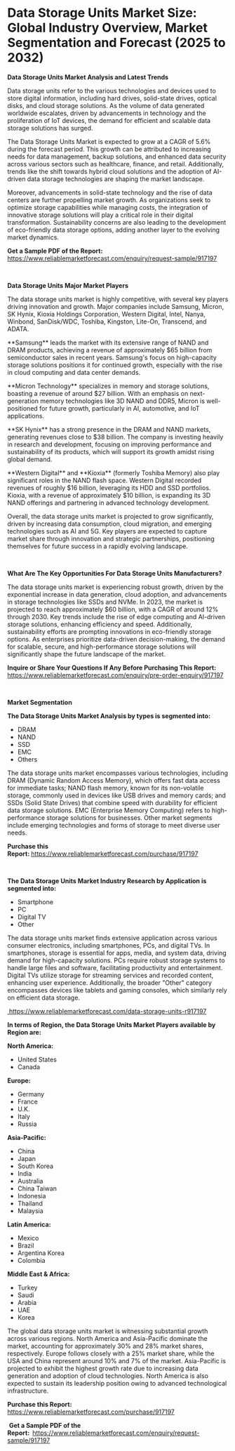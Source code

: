 <p><h1>Data Storage Units Market Size: Global Industry Overview, Market Segmentation and Forecast (2025 to 2032)</h1></p><p><strong>Data Storage Units Market Analysis and Latest Trends</strong></p>
<p><p>Data storage units refer to the various technologies and devices used to store digital information, including hard drives, solid-state drives, optical disks, and cloud storage solutions. As the volume of data generated worldwide escalates, driven by advancements in technology and the proliferation of IoT devices, the demand for efficient and scalable data storage solutions has surged. </p><p>The Data Storage Units Market is expected to grow at a CAGR of 5.6% during the forecast period. This growth can be attributed to increasing needs for data management, backup solutions, and enhanced data security across various sectors such as healthcare, finance, and retail. Additionally, trends like the shift towards hybrid cloud solutions and the adoption of AI-driven data storage technologies are shaping the market landscape. </p><p>Moreover, advancements in solid-state technology and the rise of data centers are further propelling market growth. As organizations seek to optimize storage capabilities while managing costs, the integration of innovative storage solutions will play a critical role in their digital transformation. Sustainability concerns are also leading to the development of eco-friendly data storage options, adding another layer to the evolving market dynamics.</p></p>
<p><strong>Get a Sample PDF of the Report:&nbsp;</strong> <a href="https://www.reliablemarketforecast.com/enquiry/request-sample/917197?utm_campaign=3019&utm_medium=2&utm_source=Github&utm_content=ia&utm_term=17042025&utm_id=data-storage-units">https://www.reliablemarketforecast.com/enquiry/request-sample/917197</a></p>
<p>&nbsp;</p>
<p><strong>Data Storage Units Major Market Players</strong></p>
<p><p>The data storage units market is highly competitive, with several key players driving innovation and growth. Major companies include Samsung, Micron, SK Hynix, Kioxia Holdings Corporation, Western Digital, Intel, Nanya, Winbond, SanDisk/WDC, Toshiba, Kingston, Lite-On, Transcend, and ADATA.</p><p>**Samsung** leads the market with its extensive range of NAND and DRAM products, achieving a revenue of approximately $65 billion from semiconductor sales in recent years. Samsung's focus on high-capacity storage solutions positions it for continued growth, especially with the rise in cloud computing and data center demands.</p><p>**Micron Technology** specializes in memory and storage solutions, boasting a revenue of around $27 billion. With an emphasis on next-generation memory technologies like 3D NAND and DDR5, Micron is well-positioned for future growth, particularly in AI, automotive, and IoT applications.</p><p>**SK Hynix** has a strong presence in the DRAM and NAND markets, generating revenues close to $38 billion. The company is investing heavily in research and development, focusing on improving performance and sustainability of its products, which will support its growth amidst rising global demand.</p><p>**Western Digital** and **Kioxia** (formerly Toshiba Memory) also play significant roles in the NAND flash space. Western Digital recorded revenues of roughly $16 billion, leveraging its HDD and SSD portfolios. Kioxia, with a revenue of approximately $10 billion, is expanding its 3D NAND offerings and partnering in advanced technology development.</p><p>Overall, the data storage units market is projected to grow significantly, driven by increasing data consumption, cloud migration, and emerging technologies such as AI and 5G. Key players are expected to capture market share through innovation and strategic partnerships, positioning themselves for future success in a rapidly evolving landscape.</p></p>
<p>&nbsp;</p>
<p><strong>What Are The Key Opportunities For Data Storage Units Manufacturers?</strong></p>
<p><p>The data storage units market is experiencing robust growth, driven by the exponential increase in data generation, cloud adoption, and advancements in storage technologies like SSDs and NVMe. In 2023, the market is projected to reach approximately $60 billion, with a CAGR of around 12% through 2030. Key trends include the rise of edge computing and AI-driven storage solutions, enhancing efficiency and speed. Additionally, sustainability efforts are prompting innovations in eco-friendly storage options. As enterprises prioritize data-driven decision-making, the demand for scalable, secure, and high-performance storage solutions will significantly shape the future landscape of the market.</p></p>
<p><strong>Inquire or Share Your Questions If Any Before Purchasing This Report:</strong> <a href="https://www.reliablemarketforecast.com/enquiry/pre-order-enquiry/917197?utm_campaign=3019&utm_medium=2&utm_source=Github&utm_content=ia&utm_term=17042025&utm_id=data-storage-units">https://www.reliablemarketforecast.com/enquiry/pre-order-enquiry/917197</a></p>
<p>&nbsp;</p>
<p><strong>Market Segmentation</strong></p>
<p><strong>The Data Storage Units Market Analysis by types is segmented into:</strong></p>
<p><ul><li>DRAM</li><li>NAND</li><li>SSD</li><li>EMC</li><li>Others</li></ul></p>
<p><p>The data storage units market encompasses various technologies, including DRAM (Dynamic Random Access Memory), which offers fast data access for immediate tasks; NAND flash memory, known for its non-volatile storage, commonly used in devices like USB drives and memory cards; and SSDs (Solid State Drives) that combine speed with durability for efficient data storage solutions. EMC (Enterprise Memory Computing) refers to high-performance storage solutions for businesses. Other market segments include emerging technologies and forms of storage to meet diverse user needs.</p></p>
<p><strong>Purchase this Report:&nbsp;</strong><a href="https://www.reliablemarketforecast.com/purchase/917197?utm_campaign=3019&utm_medium=2&utm_source=Github&utm_content=ia&utm_term=17042025&utm_id=data-storage-units">https://www.reliablemarketforecast.com/purchase/917197</a></p>
<p>&nbsp;</p>
<p><strong>The Data Storage Units Market Industry Research by Application is segmented into:</strong></p>
<p><ul><li>Smartphone</li><li>PC</li><li>Digital TV</li><li>Other</li></ul></p>
<p><p>The data storage units market finds extensive application across various consumer electronics, including smartphones, PCs, and digital TVs. In smartphones, storage is essential for apps, media, and system data, driving demand for high-capacity solutions. PCs require robust storage systems to handle large files and software, facilitating productivity and entertainment. Digital TVs utilize storage for streaming services and recorded content, enhancing user experience. Additionally, the broader "Other" category encompasses devices like tablets and gaming consoles, which similarly rely on efficient data storage.</p></p>
<p><a href="https://www.reliablemarketforecast.com/data-storage-units-r917197?utm_campaign=3019&utm_medium=2&utm_source=Github&utm_content=ia&utm_term=17042025&utm_id=data-storage-units">&nbsp;https://www.reliablemarketforecast.com/data-storage-units-r917197</a></p>
<p><strong>In terms of Region, the Data Storage Units Market Players available by Region are:</strong></p>
<p>
    <p> <strong> North America: </strong>
        <ul>
            <li>United States</li>
            <li>Canada</li>
        </ul>
        </p> 
    <p> <strong> Europe: </strong>
        <ul>
            <li>Germany</li>
            <li>France</li>
            <li>U.K.</li>
            <li>Italy</li>
            <li>Russia</li>
        </ul>
        </p> 
    <p> <strong> Asia-Pacific: </strong>
        <ul>
            <li>China</li>
            <li>Japan</li>
            <li>South Korea</li>
            <li>India</li>
            <li>Australia</li>
            <li>China Taiwan</li>
            <li>Indonesia</li>
            <li>Thailand</li>
            <li>Malaysia</li>
        </ul>
        </p> 
    <p> <strong> Latin America: </strong>
        <ul>
            <li>Mexico</li>
            <li>Brazil</li>
            <li>Argentina Korea</li>
            <li>Colombia</li>
        </ul>
        </p> 
    <p> <strong> Middle East & Africa: </strong>
        <ul>
            <li>Turkey</li>
            <li>Saudi</li>
            <li>Arabia</li>
            <li>UAE</li>
            <li>Korea</li>
        </ul>
    </p>
    </p>
<p><p>The global data storage units market is witnessing substantial growth across various regions. North America and Asia-Pacific dominate the market, accounting for approximately 30% and 28% market shares, respectively. Europe follows closely with a 25% market share, while the USA and China represent around 10% and 7% of the market. Asia-Pacific is projected to exhibit the highest growth rate due to increasing data generation and adoption of cloud technologies. North America is also expected to sustain its leadership position owing to advanced technological infrastructure.</p></p>
<p><strong>Purchase this Report: </strong><a href="https://www.reliablemarketforecast.com/purchase/917197?utm_campaign=3019&utm_medium=2&utm_source=Github&utm_content=ia&utm_term=17042025&utm_id=data-storage-units">https://www.reliablemarketforecast.com/purchase/917197</a></p>
<p>&nbsp;<strong>Get a Sample PDF of the Report:&nbsp;&nbsp;</strong><a href="https://www.reliablemarketforecast.com/enquiry/request-sample/917197?utm_campaign=3019&utm_medium=2&utm_source=Github&utm_content=ia&utm_term=17042025&utm_id=data-storage-units">https://www.reliablemarketforecast.com/enquiry/request-sample/917197</a></p>
<p><strong></strong></p>
<p><p></p><p></p><p></p></p>